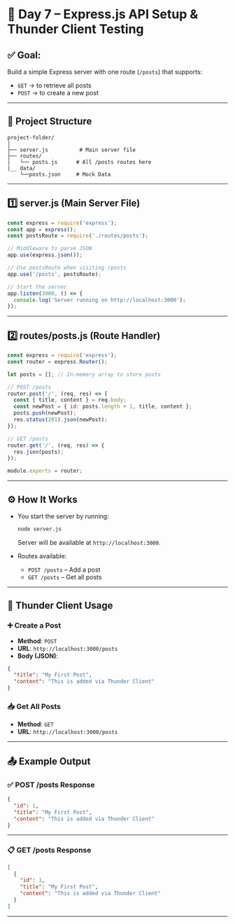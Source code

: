 
# 📘 Day 7 – Express.js API Setup & Thunder Client Testing

## ✅ Goal:
Build a simple Express server with one route (`/posts`) that supports:
- `GET` → to retrieve all posts
- `POST` → to create a new post

---

## 🔧 Project Structure

```
project-folder/
│
├── server.js          # Main server file
├── routes/
│   └── posts.js      # All /posts routes here
|__ data/ 
    └──posts.json     # Mock Data
```

---

## 1️⃣ server.js (Main Server File)

```js
const express = require('express');
const app = express();
const postsRoute = require('./routes/posts');

// Middleware to parse JSON
app.use(express.json());

// Use postsRoute when visiting /posts
app.use('/posts', postsRoute);

// Start the server
app.listen(3000, () => {
  console.log('Server running on http://localhost:3000');
});
```

---

## 2️⃣ routes/posts.js (Route Handler)

```js
const express = require('express');
const router = express.Router();

let posts = []; // In-memory array to store posts

// POST /posts
router.post('/', (req, res) => {
  const { title, content } = req.body;
  const newPost = { id: posts.length + 1, title, content };
  posts.push(newPost);
  res.status(201).json(newPost);
});

// GET /posts
router.get('/', (req, res) => {
  res.json(posts);
});

module.exports = router;
```

---

## ⚙️ How It Works

- You start the server by running:
  ```bash
  node server.js
  ```
  Server will be available at `http://localhost:3000`.

- Routes available:
  - `POST /posts` – Add a post
  - `GET /posts` – Get all posts

---

## 🚀 Thunder Client Usage

### ➕ Create a Post

- **Method**: `POST`
- **URL**: `http://localhost:3000/posts`
- **Body (JSON)**:
```json
{
  "title": "My First Post",
  "content": "This is added via Thunder Client"
}
```

### 📥 Get All Posts

- **Method**: `GET`
- **URL**: `http://localhost:3000/posts`

---

## 📤 Example Output

### ✅ POST /posts Response

```json
{
  "id": 1,
  "title": "My First Post",
  "content": "This is added via Thunder Client"
}
```

---

### 📋 GET /posts Response

```json
[
  {
    "id": 1,
    "title": "My First Post",
    "content": "This is added via Thunder Client"
  }
]
```

---

